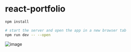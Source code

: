 # react-portfolio

```bash
npm install 

# start the server and open the app in a new browser tab
npm run dev -- --open
```

![image](https://github.com/boranity/react-portfolio/assets/107348321/aac9e40e-4c7a-4217-935c-17692c801512)
